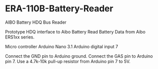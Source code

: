 # ERA-110B-Battery-Reader
AIBO Battery HDQ Bus Reader

Prototype HDQ interface to Aibo Battery 
Read Battery Data from Aibo ERS1xx series.

Micro controller Arduino Nano 3.1
Arduino digital input 7
  
Connect the GND pin to Arduino ground. 
Connect the GAS pin to Arduino pin 7. 
Use a 4.7k-10k pull-up resistor from Arduino pin 7 to 5V.
